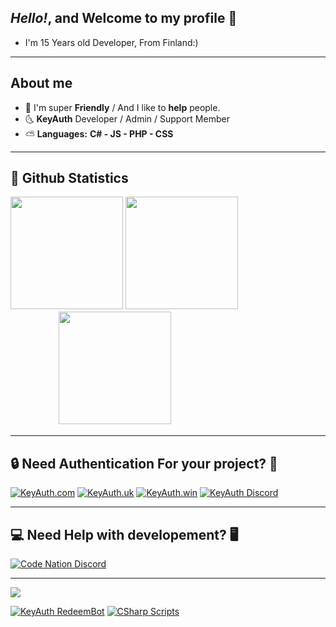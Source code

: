 ## ***Hello!*, and Welcome to my profile 👻**
- I'm 15 Years old Developer, From Finland:)


-----------------------------------

## **About me**
- 🐳 I'm super **Friendly** / And I like to **help** people.
- 🌜  **KeyAuth** Developer / Admin / Support Member
- ⛅️ **Languages:** **C# - JS - PHP - CSS**

-----------------------------------

## 🌅 **Github Statistics**

<p>
  <img height="180em" src="https://github-readme-stats.vercel.app/api?username=mazk5145&show_icons=true&hide_border=true&&count_private=true&include_all_commits=true&custom_title=mazkdevf's Github Statistics&theme=great-gatsby" />
  <img height="180em" src="https://github-readme-stats.vercel.app/api/top-langs/?username=mazk5145&exclude_repo=KNN-Image-Classification&show_icons=true&hide_border=true&layout=compact&langs_count=8&theme=great-gatsby"/>
ㅤㅤㅤㅤㅤㅤㅤㅤㅤㅤㅤㅤㅤㅤㅤㅤ<img height="180em" src="https://github-readme-streak-stats.herokuapp.com/?user=mazk5145&theme=great-gatsby"/>
</p>

-----------------------------------

## **🔒 Need Authentication For your project? 🔐**

[![KeyAuth.com](https://github.com/mazk5145/mazk9154-Information/blob/main/Images/keyauthcomlogo.png?raw=true)](https://keyauth.com)
[![KeyAuth.uk](https://github.com/mazk5145/mazk9154-Information/blob/main/Images/keyauthuklogo.png?raw=true)](https://keyauth.uk)
[![KeyAuth.win](https://github.com/mazk5145/mazk9154-Information/blob/main/Images/keyauthwinlogo.png?raw=true)](https://keyauth.win)
[![KeyAuth Discord](https://github.com/mazk5145/mazk9154-Information/blob/main/Images/keyauthdiscordlogo.png?raw=true)](https://keyauth.com/discord)

-----------------------------------

## **💻 Need Help with developement? 🖥**
[![Code Nation Discord](https://github.com/mazk5145/mazk9154-Information/blob/main/Images/keyauthdiscordlogo.png?raw=true)](https://discord.gg/2k2Mq8RwSZ)

-----------------------------------

[![](https://spotify-github-profile.vercel.app/api/view?uid=31sjmkzlvvdqfkw5likgbf3wbkv4&cover_image=true&theme=natemoo-re&bar_color=ff8800&bar_color_cover=false)](https://github.com/mazk5145)

[![KeyAuth RedeemBot](https://github-readme-stats.vercel.app/api/pin/?username=mazk5145&theme=great-gatsby&repo=Keyauth-Redeem-Bot)](https://github.com/mazk5145/Keyauth-Redeem-Bot)
[![CSharp Scripts](https://github-readme-stats.vercel.app/api/pin/?username=mazk5145&theme=great-gatsby&repo=C.SHARP-Scripts)](https://github.com/mazk5145/C.SHARP-Scripts)
